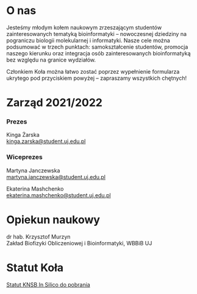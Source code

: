 # O nas
Jesteśmy młodym kołem naukowym zrzeszającym studentów zainteresowanych tematyką bioinformatyki – nowoczesnej dziedziny na pograniczu biologii molekularnej i informatyki. Nasze cele można podsumować w trzech punktach: samokształcenie studentów, promocja naszego kierunku oraz integracja osób zainteresowanych bioinformatyką bez względu na granice wydziałów.

Członkiem Koła można łatwo zostać poprzez wypełnienie formularza ukrytego pod przyciskiem powyżej – zapraszamy wszystkich chętnych!

# Zarząd 2021/2022

### Prezes

Kinga Żarska <br>
kinga.zarska@student.uj.edu.pl

### Wiceprezes

Martyna Janczewska <br>
martyna.janczewska@student.uj.edu.pl

Ekaterina Mashchenko <br> 
ekaterina.mashchenko@student.uj.edu.pl

# Opiekun naukowy
dr hab. Krzysztof Murzyn <br>
Zakład Biofizyki Obliczeniowej i Bioinformatyki, WBBiB UJ

# Statut Koła
[Statut KNSB In Silico do pobrania](https://drive.google.com/file/d/1V7J-6-5eetHL7ZYctwoVH7GP4AjBu5B9/view?usp=sharing)

